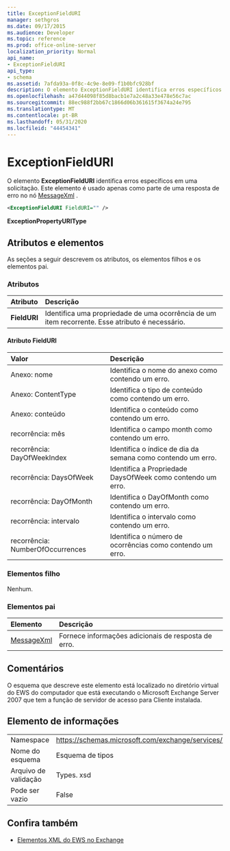 ```yaml
---
title: ExceptionFieldURI
manager: sethgros
ms.date: 09/17/2015
ms.audience: Developer
ms.topic: reference
ms.prod: office-online-server
localization_priority: Normal
api_name:
- ExceptionFieldURI
api_type:
- schema
ms.assetid: 7afda93a-0f8c-4c9e-8e09-f1b0bfc928bf
description: O elemento ExceptionFieldURI identifica erros específicos em uma solicitação. Este elemento é usado apenas como parte de uma resposta de erro no nó MessageXml.
ms.openlocfilehash: a47d44098f85d8bacb1e7a2c48a33e478e56c7ac
ms.sourcegitcommit: 88ec988f2bb67c1866d06b361615f3674a24e795
ms.translationtype: MT
ms.contentlocale: pt-BR
ms.lasthandoff: 05/31/2020
ms.locfileid: "44454341"
---
```

# <a name="exceptionfielduri"></a>ExceptionFieldURI

O elemento **ExceptionFieldURI** identifica erros específicos em uma solicitação. Este elemento é usado apenas como parte de uma resposta de erro no nó [MessageXml](messagexml.md) . 
  
```xml
<ExceptionFieldURI FieldURI="" />
```

 **ExceptionPropertyURIType**
## <a name="attributes-and-elements"></a>Atributos e elementos

As seções a seguir descrevem os atributos, os elementos filhos e os elementos pai.
  
### <a name="attributes"></a>Atributos

|**Atributo**|**Descrição**|
|:-----|:-----|
|**FieldURI** <br/> |Identifica uma propriedade de uma ocorrência de um item recorrente. Esse atributo é necessário.  <br/> |
   
#### <a name="fielduri-attribute"></a>Atributo FieldURI

|**Valor**|**Descrição**|
|:-----|:-----|
|Anexo: nome  <br/> |Identifica o nome do anexo como contendo um erro.  <br/> |
|Anexo: ContentType  <br/> |Identifica o tipo de conteúdo como contendo um erro.  <br/> |
|Anexo: conteúdo  <br/> |Identifica o conteúdo como contendo um erro.  <br/> |
|recorrência: mês  <br/> |Identifica o campo month como contendo um erro.  <br/> |
|recorrência: DayOfWeekIndex  <br/> |Identifica o índice de dia da semana como contendo um erro.  <br/> |
|recorrência: DaysOfWeek  <br/> |Identifica a Propriedade DaysOfWeek como contendo um erro.  <br/> |
|recorrência: DayOfMonth  <br/> |Identifica o DayOfMonth como contendo um erro.  <br/> |
|recorrência: intervalo  <br/> |Identifica o intervalo como contendo um erro.  <br/> |
|recorrência: NumberOfOccurrences  <br/> |Identifica o número de ocorrências como contendo um erro.  <br/> |
   
### <a name="child-elements"></a>Elementos filho

Nenhum.
  
### <a name="parent-elements"></a>Elementos pai

|**Elemento**|**Descrição**|
|:-----|:-----|
|[MessageXml](messagexml.md) <br/> |Fornece informações adicionais de resposta de erro.  <br/> |
   
## <a name="remarks"></a>Comentários

O esquema que descreve este elemento está localizado no diretório virtual do EWS do computador que está executando o Microsoft Exchange Server 2007 que tem a função de servidor de acesso para Cliente instalada.
  
## <a name="element-information"></a>Elemento de informações

|||
|:-----|:-----|
|Namespace  <br/> |https://schemas.microsoft.com/exchange/services/2006/types  <br/> |
|Nome do esquema  <br/> |Esquema de tipos  <br/> |
|Arquivo de validação  <br/> |Types. xsd  <br/> |
|Pode ser vazio  <br/> |False  <br/> |
   
## <a name="see-also"></a>Confira também



- [Elementos XML do EWS no Exchange](ews-xml-elements-in-exchange.md)

